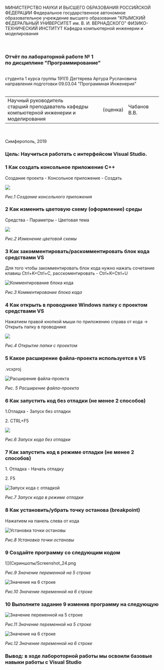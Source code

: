МИНИСТЕРСТВО НАУКИ И ВЫСШЕГО ОБРАЗОВАНИЯ РОССИЙСКОЙ ФЕДЕРАЦИИ
Федеральное государственное автономное образовательное учреждение высшего образования
"КРЫМСКИЙ ФЕДЕРАЛЬНЫЙ УНИВЕРСИТЕТ им. В. И. ВЕРНАДСКОГО"
ФИЗИКО-ТЕХНИЧЕСКИЙ ИНСТИТУТ
Кафедра компьютерной инженерии и моделирования
<br/><br/>
​
### Отчёт по лабораторной работе № 1<br/> по дисциплине "Программирование"
<br/>
​
студента 1 курса группы 191(1)
Дегтярева Артура Руслановича
направления подготовки 09.03.04 "Программная Инженерия"
<br/>
​
<table>
<tr><td>Научный руководитель<br/> старший преподаватель кафедры<br/> компьютерной инженерии и моделирования</td>
<td>(оценка)</td>
<td>Чабанов В.В.</td>
</tr>
</table>
<br/><br/>
​
Симферополь, 2019

### Цель: Научиться работать с интерфейсом Visual Studio.

### 1 Как создать консольное приложение C++
<p>Создание проекта - Консольное приложение - Создать</p>

![](Скриншоты/Screenshot_2.png)

*Рис.1 Создание консольного приложения*

### 2 Как изменить цветовую схему (оформление) среды
<p>Средства - Параметры - Цветовая тема</p>

![](Скриншоты/Screenshot_6.png)

*Рис.2 Изменение цветовой схемы*

### 3 Как закомментировать/раскомментировать блок кода средствами VS
<p>Для того чтобы закомментировать блок кода нужно нажать сочетание клавиш Ctrl+K+Ctrl+C, расскоментировать - Ctrl+K+Ctrl+U</p>

![](Скриншоты/Screenshot_7.png "Комментирование блока кода")

*Рис.3 Комментирование блока када*

### 4 Как открыть в проводнике Windows папку с проектом средствами VS
Нажатием правой кнопкой мыши по приложению справа от кода -> Открыть папку в проводнике

![](Скриншоты/Screenshot_4.png)

*Рис.4 Открытие папки с проектом*

### 5 Какое расширение файла-проекта используется в VS
<p>.vcxproj</p>

![](Скриншоты/Screenshot_10.png "Расширение файла-проекта")

*Рис. 5 Расширение файла-проекта*

### 6 Как запустить код без отладки (не менее 2 способов)
<p>1.Отладка - Запуск без отладки</p>
<p>2. CTRL+F5</p>

![](Скриншоты/Screenshot_12.png)

*Рис.6 Запуск кода без отладки*

### 7 Как запустить код в режиме отладки (не менее 2 способов)
<p>1. Отладка - Начать отладку </p>
<p>2. F5</p>

![](Скриншоты/Screenshot_15.png "Запуск кода с отладкой")

*Рис.7 Запуск кода в режиме отладки*

### 8 Как установить/убрать точку останова (breakpoint)
<p>Нажатием на панель слева от кода</p>

![](Скриншоты/Screenshot_18.png "Установка точки остановы")

*Рис.8 Установка точки остановы*

### 9 Создайте программу со следующим кодом

![](Скриншоты/Screenshot_24.png

*Рис.9 Значение переменной на 5 строке*

![](Скриншоты/Screenshot_25.png "Значение на 6 строке")

*Рис.10 Значение переменной на 6 строке*

### 10 Выполните задание 9 изменив программу на следующую
![](Скриншоты/Screenshot_27.png "Значение переменной на 5 строке")

*Рис.11 Значение переменной на 5 строке*

![](Скриншоты/Screenshot_28.png "Значение на 6 строке")

*Рис.12 Значение переменной на 6 строке*

### Вывод: в ходе лабороторной работы мы освоили базовые навыки работы с Visual Studio
